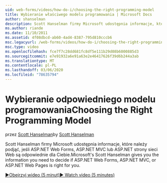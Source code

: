 ```yaml
---
uid: web-forms/videos/how-do-i/choosing-the-right-programming-model
title: Wybieranie właściwego modelu programowania | Microsoft Docs
author: shanselman
description: Scott Hanselman firmy Microsoft udostępnia informacje, które należy podjąć, jeśli ASP.NET Web Forms, ASP.NET MVC lub ASP.NET strony sieci Web są odpowiednie dla Ciebie.
ms.author: riande
ms.date: 11/10/2011
ms.assetid: 4f08dbcd-ab60-4ad4-8387-795d810cccb6
msc.legacyurl: /web-forms/videos/how-do-i/choosing-the-right-programming-model
msc.type: video
ms.openlocfilehash: fce7f7c28dd681fc8df5e111b29d08b6000885d3
ms.sourcegitcommit: e7e91932a6e91a63e2e46417626f39d6b244a3ab
ms.translationtype: MT
ms.contentlocale: pl-PL
ms.lasthandoff: 03/06/2020
ms.locfileid: "78635794"
---
```

# <a name="choosing-the-right-programming-model"></a><span data-ttu-id="468fa-103">Wybieranie odpowiedniego modelu programowania</span><span class="sxs-lookup"><span data-stu-id="468fa-103">Choosing the Right Programming Model</span></span>

<span data-ttu-id="468fa-104">przez [Scott Hanselman](https://github.com/shanselman)</span><span class="sxs-lookup"><span data-stu-id="468fa-104">by [Scott Hanselman](https://github.com/shanselman)</span></span>

<span data-ttu-id="468fa-105">Scott Hanselman firmy Microsoft udostępnia informacje, które należy podjąć, jeśli ASP.NET Web Forms, ASP.NET MVC lub ASP.NET strony sieci Web są odpowiednie dla Ciebie.</span><span class="sxs-lookup"><span data-stu-id="468fa-105">Microsoft's Scott Hanselman gives you the information you need to decide if ASP.NET Web Forms, ASP.NET MVC, or ASP.NET Web Pages is right for you.</span></span>

[<span data-ttu-id="468fa-106">&#9654;Obejrzyj wideo (5 minut)</span><span class="sxs-lookup"><span data-stu-id="468fa-106">&#9654; Watch video (5 minutes)</span></span>](https://channel9.msdn.com/Blogs/ASP-NET-Site-Videos/choosing-the-right-programming-model)
